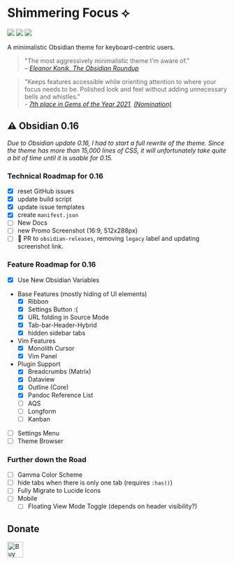 # Shimmering Focus ⟡
![](https://img.shields.io/badge/downloads-36067-6E4E9B?style=plastic) ![](https://img.shields.io/github/last-commit/chrisgrieser/shimmering-focus?style=plastic) [![](https://img.shields.io/badge/changelog-click%20here-FFE800?style=plastic)](https://chrisgrieser.github.io/shimmering-focus/changelog/)

A minimalistic Obsidian theme for keyboard-centric users.

> "The most aggressively minimalistic theme I'm aware of."  
> *– [Eleanor Konik, The Obsidian Roundup](https://www.obsidianroundup.org/2022-01-29/)*

> "Keeps features accessible while orienting attention to where your focus needs to be. Polished look and feel without adding unnecessary bells and whistles."  
> *- [7th place in Gems of the Year 2021](https://obsidian.md/goty2021), [(Nomination)](https://forum.obsidian.md/t/obsidian-gems-of-the-year-2021-nomination-themes/28225/2?u=pseudometa)*

## ⚠️ Obsidian 0.16
*Due to Obsidian update 0.16, I had to start a full rewrite of the theme. Since the theme has more than 15,000 lines of CSS, it will unfortunately take quite a bit of time until it is usable for 0.15.*

### Technical Roadmap for 0.16
- [x] reset GitHub issues
- [x] update build script
- [x] update issue templates
- [x] create `manifest.json`
- [ ] New Docs
- [ ] new Promo Screenshot (16:9, 512x288px)
- [ ] 🎯 PR to `obsidian-releases`, removing `legacy` label and updating screenshot link.

### Feature Roadmap for 0.16
- [x] Use New Obsidian Variables
- Base Features (mostly hiding of UI elements)
	- [x] Ribbon
	- [x] Settings Button :(
	- [x] URL folding in Source Mode
	- [x] Tab-bar-Header-Hybrid
	- [x] hidden sidebar tabs
- Vim Features
	- [x] Monolith Cursor
	- [x] Vim Panel
- Plugin Support
	- [x] Breadcrumbs (Matrix)
	- [x] Dataview
	- [x] Outline (Core)
	- [x] Pandoc Reference List
	- [ ] AQS
	- [ ] Longform
	- [ ] Kanban
- [ ] Settings Menu
- [ ] Theme Browser

### Further down the Road
- [ ] Gamma Color Scheme
- [ ] hide tabs when there is only one tab (requires `:has()`)
- [ ] Fully Migrate to Lucide Icons
- [ ] Mobile
	- [ ] Floating View Mode Toggle (depends on header visibility?)

## Donate
<a href='https://ko-fi.com/Y8Y86SQ91' target='_blank'><img height='36' style='border:0px;height:36px;' src='https://cdn.ko-fi.com/cdn/kofi1.png?v=3' border='0' alt='Buy Me a Coffee at ko-fi.com' /></a>
